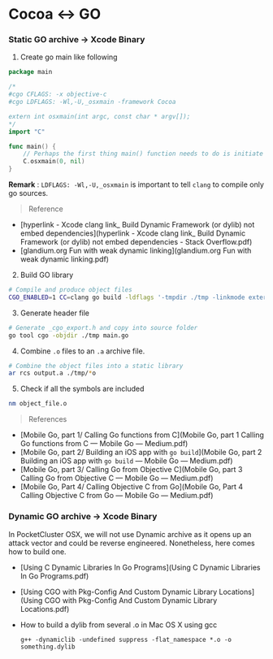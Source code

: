 # Cocoa <-> GO

### Static GO archive -> Xcode Binary

1. Create go main like following

  ```go
  package main
  
  /*
  #cgo CFLAGS: -x objective-c
  #cgo LDFLAGS: -Wl,-U,_osxmain -framework Cocoa
  
  extern int osxmain(int argc, const char * argv[]);
  */
  import "C"
  
  func main() {
      // Perhaps the first thing main() function needs to do is initiate OSX main
      C.osxmain(0, nil)
  }
  
  ```
  
  **Remark** : `LDFLAGS: -Wl,-U,_osxmain` is important to tell `clang` to compile only go sources.
  > Reference

  - [hyperlink - Xcode clang link_ Build Dynamic Framework (or dylib) not embed dependencies](hyperlink - Xcode clang link_ Build Dynamic Framework (or dylib) not embed dependencies - Stack Overflow.pdf)
  - [glandium.org Fun with weak dynamic linking](glandium.org Fun with weak dynamic linking.pdf)

2. Build GO library

  ```sh
# Compile and produce object files
CGO_ENABLED=1 CC=clang go build -ldflags '-tmpdir ./tmp -linkmode external' ./...
```

3. Generate header file

  ```sh
# Generate _cgo_export.h and copy into source folder
go tool cgo -objdir ./tmp main.go
```

4. Combine `.o` files to an `.a` archive file.

  ```sh
# Combine the object files into a static library
ar rcs output.a ./tmp/*o  
```

5. Check if all the symbols are included

  ```sh
nm object_file.o
```
> References

- [Mobile Go, part 1/ Calling Go functions from C](Mobile Go, part 1 Calling Go functions from C — Mobile Go — Medium.pdf)
- [Mobile Go, part 2/ Building an iOS app with `go build`](Mobile Go, part 2 Building an iOS app with `go build` — Mobile Go — Medium.pdf)
- [Mobile Go, part 3/ Calling Go from Objective C](Mobile Go, part 3 Calling Go from Objective C — Mobile Go — Medium.pdf)
- [Mobile Go, Part 4/ Calling Objective C from Go](Mobile Go, Part 4 Calling Objective C from Go — Mobile Go — Medium.pdf)


### Dynamic GO archive -> Xcode Binary

In PocketCluster OSX, we will not use Dynamic archive as it opens up an attack vector and could be reverse engineered. Nonetheless, here comes how to build one.

- [Using C Dynamic Libraries In Go Programs](Using C Dynamic Libraries In Go Programs.pdf)
- [Using CGO with Pkg-Config And Custom Dynamic Library Locations](Using CGO with Pkg-Config And Custom Dynamic Library Locations.pdf)
- How to build a dylib from several .o in Mac OS X using gcc

  ```
  g++ -dynamiclib -undefined suppress -flat_namespace *.o -o something.dylib
  ```

